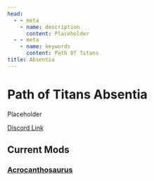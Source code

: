 ```yaml
---
head:
  - - meta
    - name: description
      content: Placeholder
  - - meta
    - name: keywords
      content: Path Of Titans
title: Absentia
---
```


# Path of Titans Absentia

Placeholder

[Discord Link](#)

## Current Mods

### [Acrocanthosaurus](./Path-of-Titans-AbsentiaAcro)
